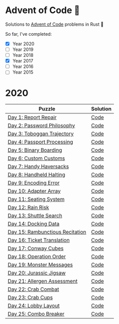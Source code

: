 # Advent of Code 🌠
Solutions to [Advent of Code](https://adventofcode.com) problems in Rust 🦀

So far, I've completed:
- [X] Year 2020
- [ ] Year 2019
- [ ] Year 2018
- [X] Year 2017
- [ ] Year 2016
- [ ] Year 2015

# 2020

| Puzzle                                                   | Solution                       |
|----------------------------------------------------------|--------------------------------|
| [Day 1: Report Repair](/questions/2020/01.md)            | [Code](/src/twenty20/day01.rs) |
| [Day 2: Password Philosophy](/questions/2020/02.md)      | [Code](/src/twenty20/day02.rs) |
| [Day 3: Toboggan Trajectory](/questions/2020/03.md)      | [Code](/src/twenty20/day03.rs) |
| [Day 4: Passport Processing](/questions/2020/04.md)      | [Code](/src/twenty20/day04.rs) |
| [Day 5: Binary Boarding](/questions/2020/05.md)          | [Code](/src/twenty20/day05.rs) |
| [Day 6: Custom Customs](/questions/2020/06.md)           | [Code](/src/twenty20/day06.rs) |
| [Day 7: Handy Haversacks](/questions/2020/07.md)         | [Code](/src/twenty20/day07.rs) |
| [Day 8: Handheld Halting](/questions/2020/08.md)         | [Code](/src/twenty20/day08.rs) |
| [Day 9: Encoding Error](/questions/2020/09.md)           | [Code](/src/twenty20/day09.rs) |
| [Day 10: Adapter Array](/questions/2020/10.md)           | [Code](/src/twenty20/day10.rs) |
| [Day 11: Seating System](/questions/2020/11.md)          | [Code](/src/twenty20/day11.rs) |
| [Day 12: Rain Risk](/questions/2020/12.md)               | [Code](/src/twenty20/day12.rs) |
| [Day 13: Shuttle Search](/questions/2020/13.md)          | [Code](/src/twenty20/day13.rs) |
| [Day 14: Docking Data](/questions/2020/14.md)            | [Code](/src/twenty20/day14.rs) |
| [Day 15: Rambunctious Recitation](/questions/2020/15.md) | [Code](/src/twenty20/day15.rs) |
| [Day 16: Ticket Translation](/questions/2020/16.md)      | [Code](/src/twenty20/day16.rs) |
| [Day 17: Conway Cubes](/questions/2020/17.md)            | [Code](/src/twenty20/day17.rs) |
| [Day 18: Operation Order](/questions/2020/18.md)         | [Code](/src/twenty20/day18.rs) |
| [Day 19: Monster Messages](/questions/2020/19.md)        | [Code](/src/twenty20/day19.rs) |
| [Day 20: Jurassic Jigsaw](/questions/2020/20.md)         | [Code](/src/twenty20/day20.rs) |
| [Day 21: Allergen Assessment](/questions/2020/21.md)     | [Code](/src/twenty20/day21.rs) |
| [Day 22: Crab Combat](/questions/2020/22.md)             | [Code](/src/twenty20/day22.rs) |
| [Day 23: Crab Cups](/questions/2020/23.md)               | [Code](/src/twenty20/day23.rs) |
| [Day 24: Lobby Layout](/questions/2020/24.md)            | [Code](/src/twenty20/day24.rs) |
| [Day 25: Combo Breaker](/questions/2020/25.md)           | [Code](/src/twenty20/day25.rs) |
